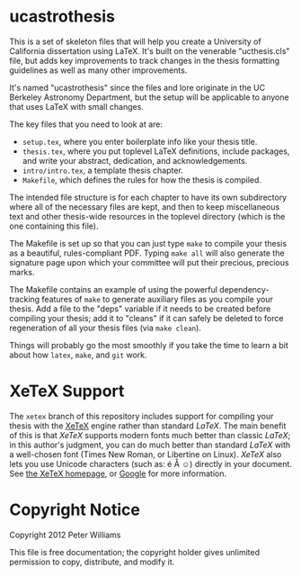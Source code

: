 ucastrothesis
=============

This is a set of skeleton files that will help you create a University
of California dissertation using LaTeX. It's built on the venerable
"ucthesis.cls" file, but adds key improvements to track changes in the
thesis formatting guidelines as well as many other improvements.

It's named "ucastrothesis" since the files and lore originate in the
UC Berkeley Astronomy Department, but the setup will be applicable
to anyone that uses LaTeX with small changes.

The key files that you need to look at are:

  * `setup.tex`, where you enter boilerplate info like your thesis title.
  * `thesis.tex`, where you put toplevel LaTeX definitions, include
    packages, and write your abstract, dedication, and acknowledgements.
  * `intro/intro.tex`, a template thesis chapter.
  * `Makefile`, which defines the rules for how the thesis is compiled.

The intended file structure is for each chapter to have its own
subdirectory where all of the necessary files are kept, and then to
keep miscellaneous text and other thesis-wide resources in the
toplevel directory (which is the one containing this file).

The Makefile is set up so that you can just type `make` to compile
your thesis as a beautiful, rules-compliant PDF. Typing `make all` will
also generate the signature page upon which your committee will put
their precious, precious marks.

The Makefile contains an example of using the powerful
dependency-tracking features of `make` to generate auxiliary files as
you compile your thesis.  Add a file to the "deps" variable if it
needs to be created before compiling your thesis; add it to "cleans"
if it can safely be deleted to force regeneration of all your thesis
files (via `make clean`).

Things will probably go the most smoothly if you take the time to
learn a bit about how `latex`, `make`, and `git` work.

XeTeX Support
=============

The `xetex` branch of this repository includes support for compiling your
thesis with the [XeTeX](http://tug.org/xetex/) engine rather than standard
*LaTeX*. The main benefit of this is that *XeTeX* supports modern fonts much
better than classic *LaTeX*; in this author's judgment, you can do much better
than standard *LaTeX* with a well-chosen font (Times New Roman, or Libertine
on Linux). *XeTeX* also lets you use Unicode characters (such as: é Å ☺)
directly in your document. See [the XeTeX homepage](http://tug.org/xetex/), or
[Google](http://www.google.com/) for more information.

Copyright Notice
================

Copyright 2012 Peter Williams

This file is free documentation; the copyright holder gives unlimited
permission to copy, distribute, and modify it.
